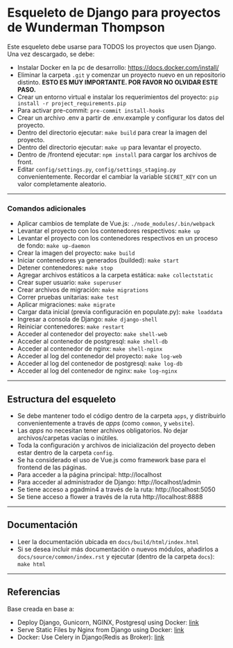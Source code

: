 # Esqueleto de Django para proyectos de Wunderman Thompson

Este esqueleto debe usarse para TODOS los proyectos que usen Django.
Una vez descargado, se debe:

* Instalar Docker en la pc de desarrollo: https://docs.docker.com/install/
* Eliminar la carpeta `.git` y comenzar un proyecto nuevo en un repositorio distinto. **ESTO ES MUY IMPORTANTE. POR FAVOR NO OLVIDAR ESTE PASO.**
* Crear un entorno virtual e instalar los requerimientos del proyecto: ```pip install -r project_requirements.pip```
* Para activar pre-commit: ```pre-commit install-hooks```
* Crear un archivo .env a partir de .env.example y configurar los datos del proyecto.
* Dentro del directorio ejecutar: `make build` para crear la imagen del proyecto.
* Dentro del directorio ejecutar: `make up` para levantar el proyecto.
* Dentro de /frontend ejecutar: `npm install` para cargar los archivos de front.
* Editar `config/settings.py`, `config/settings_staging.py` convenientemente. Recordar el cambiar la variable `SECRET_KEY` con un valor completamente aleatorio.
---
### Comandos adicionales

* Aplicar cambios de template de Vue.js: ```./node_modules/.bin/webpack```
* Levantar el proyecto con los contenedores respectivos: `make up`
* Levantar el proyecto con los contenedores respectivos en un proceso de fondo: `make up-daemon`
* Crear la imagen del proyecto: `make build`
* Iniciar contenedores ya generados (builded): `make start`
* Detener contenedores: `make stop`
* Agregar archivos estáticos a la carpeta estática: `make collectstatic`
* Crear super usuario: `make superuser`
* Crear archivos de migración: `make migrations`
* Correr pruebas unitarias: `make test`
* Aplicar migraciones: `make migrate`
* Cargar data inicial (previa configuración en populate.py): `make loaddata`
* Ingresar a consola de Django: `make django-shell`
* Reiniciar contenedores: `make restart`
* Acceder al contenedor del proyecto: `make shell-web`
* Acceder al contenedor de postgresql: `make shell-db`
* Acceder al contenedor de nginx: `make shell-nginx`
* Acceder al log del contenedor del proyecto: `make log-web`
* Acceder al log del contenedor de postgresql: `make log-db`
* Acceder al log del contenedor de nginx: `make log-nginx`
---
## Estructura del esqueleto

  * Se debe mantener todo el código dentro de la carpeta `apps`, y distribuirlo convenientemente a través de *apps* (como `common`, y `website`).
  * Las *apps* no necesitan tener archivos obligatorios. No dejar archivos/carpetas vacías o inútiles.
  * Toda la configuración y archivos de inicialización del proyecto deben estar dentro de la carpeta `config`.
  * Se ha considerado el uso de Vue.js como framework base para el frontend de las páginas.
  * Para acceder a la página principal: http://localhost
  * Para acceder al administrador de Django: http://localhost/admin
  * Se tiene acceso a pgadmin4 a través de la ruta: http://localhost:5050
  * Se tiene acceso a flower a través de la ruta http://localhost:8888
---
## Documentación

  * Leer la documentación ubicada en `docs/build/html/index.html`
  * Si se desea incluir más documentación o nuevos módulos, añadirlos a `docs/source/common/index.rst` y ejecutar (dentro de la carpeta `docs`): `make html`
---
## Referencias

Base creada en base a:
- Deploy Django, Gunicorn, NGINX, Postgresql using Docker: [link](https://ruddra.com/docker-django-nginx-postgres/)
- Serve Static Files by Nginx from Django using Docker: [link](https://ruddra.com/serve-static-files-by-nginx-from-django-using-docker/)
- Docker: Use Celery in Django(Redis as Broker): [link](https://ruddra.com/docker-do-stuff-using-celery-using-redis-as-broker/)
